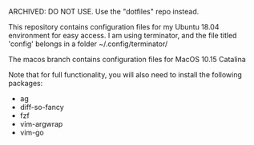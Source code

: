 ARCHIVED: DO NOT USE. Use the "dotfiles" repo instead.

This repository contains configuration files for my Ubuntu 18.04 environment for easy access. I am using terminator, and the file titled 'config' belongs in a folder ~/.config/terminator/

The macos branch contains configuration files for MacOS 10.15 Catalina

Note that for full functionality, you will also need to install the following packages:
- ag
- diff-so-fancy
- fzf
- vim-argwrap
- vim-go

